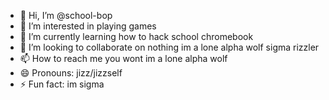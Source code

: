 - 👋 Hi, I’m @school-bop
- 👀 I’m interested in playing games
- 🌱 I’m currently learning how to hack school chromebook
- 💞️ I’m looking to collaborate on nothing im a lone alpha wolf sigma rizzler 
- 📫 How to reach me you wont im a lone alpha wolf
- 😄 Pronouns: jizz/jizzself
- ⚡ Fun fact: im sigma

<!---
school-bop/school-bop is a ✨ special ✨ repository because its `README.md` (this file) appears on your GitHub profile.
You can click the Preview link to take a look at your changes.
--->
